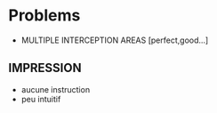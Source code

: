 # Problems

- MULTIPLE INTERCEPTION AREAS [perfect,good...]

## IMPRESSION

- aucune instruction 
- peu intuitif